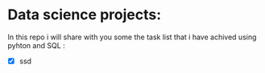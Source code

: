 # Data science projects:

In this repo i will share with you some the task list that i have achived using pyhton and SQL :

- [x] ssd
